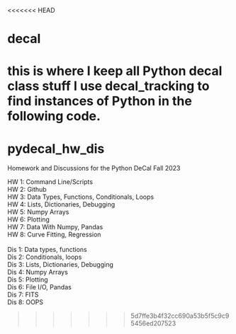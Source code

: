 <<<<<<< HEAD
# decal
this is where I keep all Python decal class stuff
I use decal_tracking to find instances of Python in the following code. 
=======
# pydecal_hw_dis

Homework and Discussions for the Python DeCal Fall 2023

HW 1: Command Line/Scripts\
HW 2: Github\
HW 3: Data Types, Functions, Conditionals, Loops\
HW 4: Lists, Dictionaries, Debugging\
HW 5: Numpy Arrays\
HW 6: Plotting\
HW 7: Data With Numpy, Pandas\
HW 8: Curve Fitting, Regression \
<br>
Dis 1: Data types, functions \
Dis 2: Conditionals, loops\
Dis 3: Lists, Dictionaries, Debugging\
Dis 4: Numpy Arrays\
Dis 5: Plotting\
Dis 6: File I/O, Pandas\
Dis 7: FITS\
Dis 8: OOPS
>>>>>>> 5d7ffe3b4f32cc690a53b5f5c9c95456ed207523
